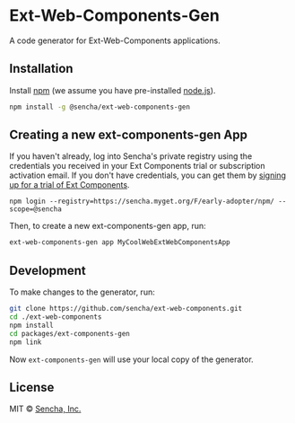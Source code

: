 # Ext-Web-Components-Gen
A code generator for Ext-Web-Components applications.

## Installation

Install [npm](https://www.npmjs.com/) (we assume you have pre-installed [node.js](https://nodejs.org/)).

```bash
npm install -g @sencha/ext-web-components-gen
```

## Creating a new ext-components-gen App

If you haven't already, log into Sencha's private registry using the credentials you received in your Ext Components trial or subscription activation email. If you don't have credentials, you can get them by [signing up for a trial of Ext Components](https://www.sencha.com/products/extwebcomponents/evaluate/earlyaccess/).

```
npm login --registry=https://sencha.myget.org/F/early-adopter/npm/ --scope=@sencha
```

Then, to create a new ext-components-gen app, run:

```bash
ext-web-components-gen app MyCoolWebExtWebComponentsApp
```

## Development

To make changes to the generator, run:

```bash
git clone https://github.com/sencha/ext-web-components.git
cd ./ext-web-components
npm install
cd packages/ext-components-gen
npm link
```

Now `ext-components-gen` will use your local copy of the generator.

## License

MIT © [Sencha, Inc.](https://www.sencha.com/)
